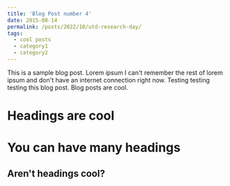```yaml
---
title: 'Blog Post number 4'
date: 2015-08-14
permalink: /posts/2022/10/utd-research-day/
tags:
  - cool posts
  - category1
  - category2
---
```


This is a sample blog post. Lorem ipsum I can't remember the rest of lorem ipsum and don't have an internet connection right now. Testing testing testing this blog post. Blog posts are cool.

Headings are cool
======

You can have many headings
======

Aren't headings cool?
------
